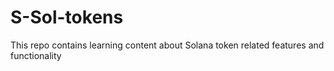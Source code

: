 # S-Sol-tokens
This repo contains learning content about Solana token related features and functionality
